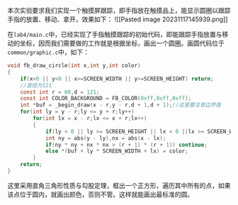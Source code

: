本次实验要求我们实现一个触摸屏跟踪，即手指放在触摸品上，能显示圆圈以跟踪手指的放置、移动、拿开，效果如下：
![[Pasted image 20231117145939.png]]

在`lab4/main.c`中，已经实现了手指触摸跟踪的初始代码，即能跟踪手指放置与移动的坐标，因而我们需要做的工作就是根据坐标，画出一个圆圈。画圆代码位于`common/graphic.c`中，如下：
```C
void fb_draw_circle(int x,int y,int color)
{
    if(x<0 || y<0 || x>=SCREEN_WIDTH || y>=SCREEN_HEIGHT) return;
    //直径为121
    const int r = 60,d = 121;
    const int COLOR_BACKGROUND = FB_COLOR(0xff,0xff,0xff);
    int *buf = _begin_draw(x - r,y - r,d + 1,d + 1);//这里要注意边界值
    for(int ly = y - r;ly <= y + r;ly++)
        for(int lx = x - r;lx <= x + r;lx++)
        {
            if(ly < 0 || ly >= SCREEN_HEIGHT || lx < 0 ||lx >= SCREEN_WIDTH) continue;
            int ny = abs(y - ly),nx = abs(x - lx);
            if(ny * ny + nx * nx > (r + 1) * (r + 1)) continue;
            else *(buf + ly * SCREEN_WIDTH + lx) = color;
        }
    return;
}
```
这里采用直角三角形性质与勾股定理，框出一个正方形，遍历其中所有的点，如果该点位于圆内，就画出颜色，否则不管。这样就能画出最标准的圆。